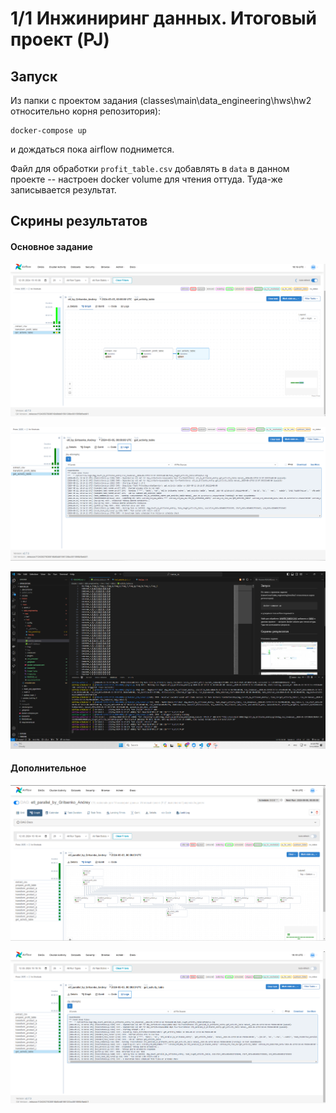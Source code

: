 # 1/1   Инжиниринг данных. Итоговый проект (PJ)

## Запуск

Из папки с проектом задания (classes\main\data_engineering\hws\hw2 относительно корня репозитория):
```
docker-compose up
```
и дождаться пока airflow поднимется. 

Файл для обработки ```profit_table.csv``` добавлять в ```data``` в данном проекте -- настроен docker volume для чтения оттуда. Туда-же записывается результат.

## Скрины результатов

#### Основное задание
![alt text](imgs/image.png)

![alt text](imgs/image-1.png)

![alt text](imgs/image-2.png)

#### Дополнительное

![alt text](imgs/image-3.png)

![alt text](imgs/image-4.png)
